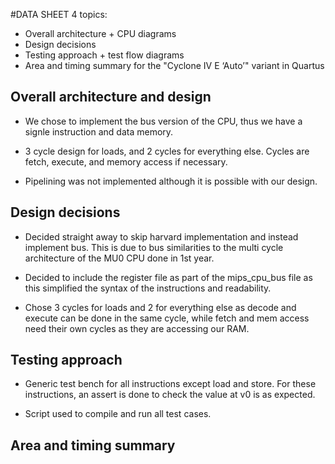 #DATA SHEET
4 topics:
- Overall architecture + CPU diagrams
- Design decisions
- Testing approach + test flow diagrams
- Area and timing summary for the "Cyclone IV E ‘Auto’" variant in Quartus

## Overall architecture and design

- We chose to implement the bus version of the CPU, thus we have a signle instruction and data memory.

- 3 cycle design for loads, and 2 cycles for everything else. Cycles are fetch, execute, and memory access if necessary.

- Pipelining was not implemented although it is possible with our design.

## Design decisions

- Decided straight away to skip harvard implementation and instead implement bus. This is due to bus similarities to the multi cycle architecture of the MU0 CPU done in 1st year.

- Decided to include the register file as part of the mips_cpu_bus file as this simplified the syntax of the instructions and readability.

- Chose 3 cycles for loads and 2 for everything else as decode and execute can be done in the same cycle, while fetch and mem access need their own cycles as they are accessing our RAM.

## Testing approach

- Generic test bench for all instructions except load and store. For these instructions, an assert is done to check the value at v0 is as expected.

- Script used to compile and run all test cases.

## Area and timing summary
